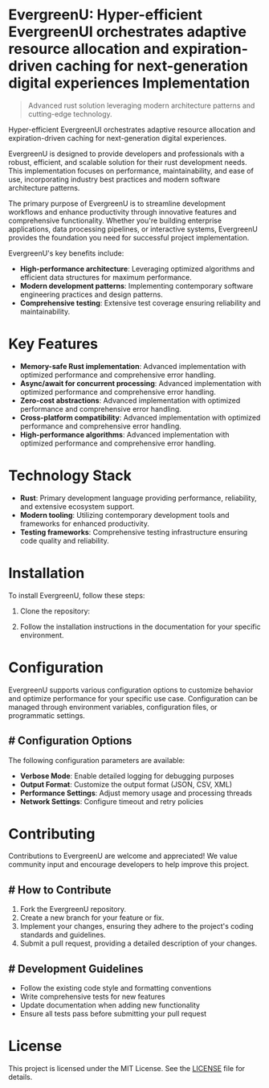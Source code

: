 <!-- fallback_EvergreenU_20251026195857_66547 -->

# EvergreenU: Hyper-efficient EvergreenUI orchestrates adaptive resource allocation and expiration-driven caching for next-generation digital experiences Implementation
> Advanced rust solution leveraging modern architecture patterns and cutting-edge technology.

Hyper-efficient EvergreenUI orchestrates adaptive resource allocation and expiration-driven caching for next-generation digital experiences.

EvergreenU is designed to provide developers and professionals with a robust, efficient, and scalable solution for their rust development needs. This implementation focuses on performance, maintainability, and ease of use, incorporating industry best practices and modern software architecture patterns.

The primary purpose of EvergreenU is to streamline development workflows and enhance productivity through innovative features and comprehensive functionality. Whether you're building enterprise applications, data processing pipelines, or interactive systems, EvergreenU provides the foundation you need for successful project implementation.

EvergreenU's key benefits include:

* **High-performance architecture**: Leveraging optimized algorithms and efficient data structures for maximum performance.
* **Modern development patterns**: Implementing contemporary software engineering practices and design patterns.
* **Comprehensive testing**: Extensive test coverage ensuring reliability and maintainability.

# Key Features

* **Memory-safe Rust implementation**: Advanced implementation with optimized performance and comprehensive error handling.
* **Async/await for concurrent processing**: Advanced implementation with optimized performance and comprehensive error handling.
* **Zero-cost abstractions**: Advanced implementation with optimized performance and comprehensive error handling.
* **Cross-platform compatibility**: Advanced implementation with optimized performance and comprehensive error handling.
* **High-performance algorithms**: Advanced implementation with optimized performance and comprehensive error handling.

# Technology Stack

* **Rust**: Primary development language providing performance, reliability, and extensive ecosystem support.
* **Modern tooling**: Utilizing contemporary development tools and frameworks for enhanced productivity.
* **Testing frameworks**: Comprehensive testing infrastructure ensuring code quality and reliability.

# Installation

To install EvergreenU, follow these steps:

1. Clone the repository:


2. Follow the installation instructions in the documentation for your specific environment.

# Configuration

EvergreenU supports various configuration options to customize behavior and optimize performance for your specific use case. Configuration can be managed through environment variables, configuration files, or programmatic settings.

## # Configuration Options

The following configuration parameters are available:

* **Verbose Mode**: Enable detailed logging for debugging purposes
* **Output Format**: Customize the output format (JSON, CSV, XML)
* **Performance Settings**: Adjust memory usage and processing threads
* **Network Settings**: Configure timeout and retry policies

# Contributing

Contributions to EvergreenU are welcome and appreciated! We value community input and encourage developers to help improve this project.

## # How to Contribute

1. Fork the EvergreenU repository.
2. Create a new branch for your feature or fix.
3. Implement your changes, ensuring they adhere to the project's coding standards and guidelines.
4. Submit a pull request, providing a detailed description of your changes.

## # Development Guidelines

* Follow the existing code style and formatting conventions
* Write comprehensive tests for new features
* Update documentation when adding new functionality
* Ensure all tests pass before submitting your pull request

# License

This project is licensed under the MIT License. See the [LICENSE](https://github.com/demaagro/EvergreenU/blob/main/LICENSE) file for details.
